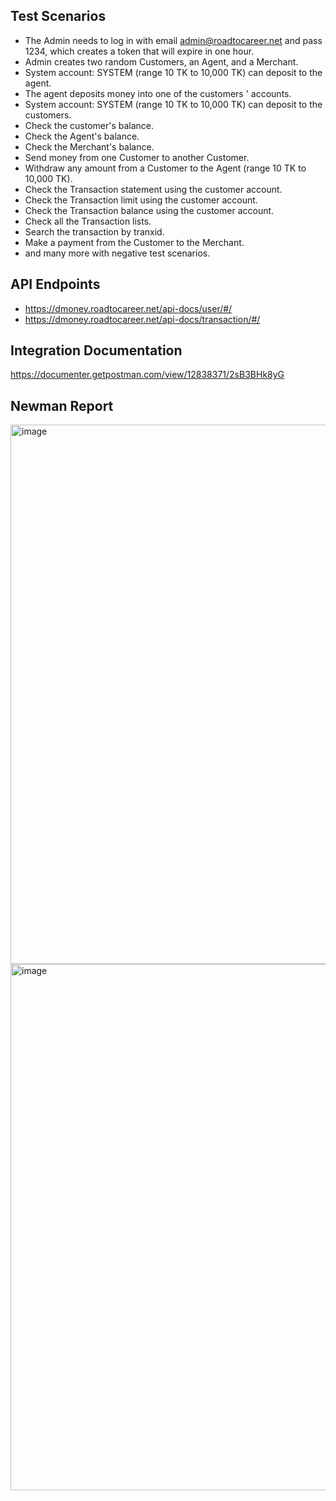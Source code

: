 ## Test Scenarios
* The Admin needs to log in with email admin@roadtocareer.net and pass 1234, which creates a token that will expire in one hour. 
* Admin creates two random Customers, an Agent, and a Merchant.
* System account: SYSTEM (range 10 TK to 10,000 TK) can deposit to the agent.
* The agent deposits money into one of the customers ' accounts.
* System account: SYSTEM (range 10 TK to 10,000 TK) can deposit to the customers.
* Check the customer's balance.
* Check the Agent's balance.
* Check the Merchant's balance.
* Send money from one Customer to another Customer.
* Withdraw any amount from a Customer to the Agent (range 10 TK to 10,000 TK).
* Check the Transaction statement using the customer account.
* Check the Transaction limit using the customer account.
* Check the Transaction balance using the customer account.
* Check all the Transaction lists.
* Search the transaction by tranxid. 
* Make a payment from the Customer to the Merchant.
* and many more with negative test scenarios. 


## API Endpoints
* https://dmoney.roadtocareer.net/api-docs/user/#/
* https://dmoney.roadtocareer.net/api-docs/transaction/#/

## Integration Documentation
https://documenter.getpostman.com/view/12838371/2sB3BHk8yG

## Newman Report
<img width="917" height="863" alt="image" src="https://github.com/user-attachments/assets/4204f0d7-d4a3-4d27-99f5-eb70359a426e" />
<img width="917" height="842" alt="image" src="https://github.com/user-attachments/assets/24ed6e0d-693f-484a-a686-1eb074ce8d8c" />

